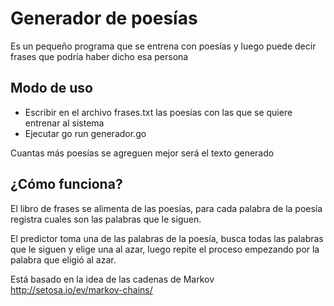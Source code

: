 # Generador de poesías

Es un pequeño programa que se entrena con poesías y luego puede decir frases que podría haber dicho esa persona

## Modo de uso

- Escribir en el archivo frases.txt las poesías con las que se quiere entrenar al sistema
- Ejecutar go run generador.go

Cuantas más poesías se agreguen mejor será el texto generado

## ¿Cómo funciona?

El libro de frases se alimenta de las poesías, para cada palabra de la poesía registra cuales son las palabras que le siguen.

El predictor toma una de las palabras de la poesía, busca todas las palabras que le siguen y elige una al azar, luego repite el proceso empezando por la palabra que eligió al azar.

Está basado en la idea de las cadenas de Markov http://setosa.io/ev/markov-chains/
